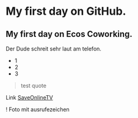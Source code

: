 # My first day on GitHub.
## My first day on Ecos Coworking.
Der Dude schreit sehr laut am telefon.

- 1
- 2
- 3

> test quote

Link [SaveOnlineTV](http://www.saveonlinetv.de)

! Foto mit ausrufezeichen
